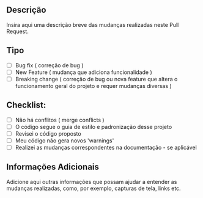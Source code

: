 ## Descrição

  Insira aqui uma descrição breve das mudanças realizadas neste Pull Request.

## Tipo

 - [ ] Bug fix ( correção de bug )
 - [ ] New Feature ( mudança que adiciona funcionalidade )
 - [ ] Breaking change ( correção de bug ou nova feature que altera o funcionamento geral do projeto e requer mudanças diversas )

## Checklist:

 - [ ] Não há conflitos ( merge conflicts )
 - [ ] O código segue o guia de estilo e padronização desse projeto
 - [ ] Revisei o código proposto
 - [ ] Meu código não gera novos 'warnings'
 - [ ] Realizei as mudanças correspondentes na documentação - se aplicável

## Informações Adicionais

  Adicione aqui outras informações que possam ajudar a entender as mudanças realizadas, como, por exemplo, capturas de tela, links etc.